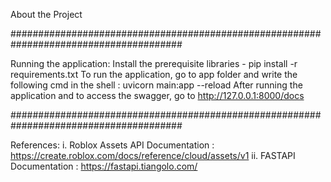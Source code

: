 About the Project


#######################################################################################





Running the application:
Install the prerequisite libraries - pip install -r requirements.txt
To run the application, go to app folder and write the following cmd in the shell : uvicorn main:app --reload
After running the application and to access the swagger, go to http://127.0.0.1:8000/docs

#######################################################################################

References:
i. Roblox Assets API Documentation : https://create.roblox.com/docs/reference/cloud/assets/v1
ii. FASTAPI Documentation : https://fastapi.tiangolo.com/

